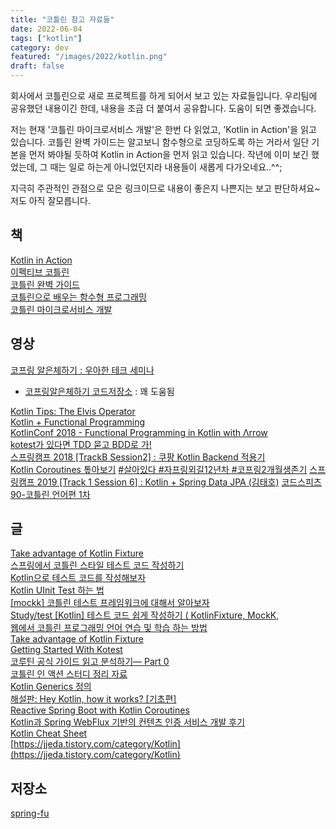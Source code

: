 ```yaml
---
title: "코틀린 참고 자료들"
date: 2022-06-04
tags: ["kotlin"]
category: dev
featured: "/images/2022/kotlin.png"
draft: false
---
```


회사에서 코틀린으로 새로 프로젝트를 하게 되어서 보고 있는 자료들입니다.
우리팀에 공유했던 내용이긴 한데, 내용을 조금 더 붙여서 공유합니다.
도움이 되면 좋겠습니다.

저는 현재 '코틀린 마이크로서비스 개발'은 한번 다 읽었고, 'Kotlin in Action'을 읽고 있습니다.
코틀린 완벽 가이드는 알고보니 함수형으로 코딩하도록 하는 거라서 일단
기본을 먼저 봐야될 듯하여 Kotlin in Action을 먼저 읽고 있습니다.
작년에 이미 보긴 했었는데, 그 때는 일로 하는게 아니었던지라 내용들이 새롭게 다가오네요..^^;

지극히 주관적인 관점으로 모은 링크이므로 내용이 좋은지 나쁜지는 보고 판단하셔요~ 저도 아직 잘모릅니다.

## 책

[Kotlin in Action](http://www.yes24.com/Product/Goods/55148593)  
[이펙티브 코틀린](http://www.yes24.com/Product/Goods/106225986)  
[코틀린 완벽 가이드](http://www.yes24.com/Product/Goods/107698728)  
[코틀린으로 배우는 함수형 프로그래밍](http://www.yes24.com/Product/Goods/84899008)  
[코틀린 마이크로서비스 개발](http://www.yes24.com/Product/Goods/68796734)



## 영상

[코프링 알은체하기 : 우아한 테크 세미나](https://www.youtube.com/watch?v=ewBri47JWII)
- [코프링알은체하기 코드저장소](https://github.com/woowacourse/service-apply) : 꽤 도움됨


[Kotlin Tips: The Elvis Operator](https://www.youtube.com/watch?v=L9wqYQ-fXaM)  
[Kotlin + Functional Programming](https://www.youtube.com/watch?v=Pu9JZkXoN5s)  
[KotlinConf 2018 - Functional Programming in Kotlin with Λrrow](https://www.youtube.com/watch?v=VOZZTSuDMFE)  
[kotest가 있다면 TDD 묻고 BDD로 가!](https://tv.kakao.com/channel/3693125/cliplink/414004682)  
[스프링캠프 2018 \[TrackB Session2\] : 쿠팡 Kotlin Backend 적용기](https://www.youtube.com/watch?v=bhI1hMOcT-4)  
[Kotlin Coroutines 톺아보기](https://www.youtube.com/watch?v=eJF60hcz3EU)
[#살아있다 #자프링외길12년차 #코프링2개월생존기](https://www.youtube.com/watch?v=RBQOlv0aRl4)
[스프링캠프 2019 [Track 1 Session 6] : Kotlin + Spring Data JPA (김태호)](https://www.youtube.com/watch?v=Ou_-DFaAUhQ)
[코드스피츠90-코틀린 언어편 1차](https://www.youtube.com/watch?v=1OzBh2Uuj2s)

## 글

[Take advantage of Kotlin Fixture](https://veluxer62.github.io/tutorials/take-advantage-of-kotlin-fixture/)  
[스프링에서 코틀린 스타일 테스트 코드 작성하기](https://techblog.woowahan.com/5825/)  
[Kotlin으로 테스트 코드를 작성해보자](https://lenditkr.github.io/kotlin/junit/)  
[Kotlin UInit Test 하는 법](https://coding-food-court.tistory.com/157)  
[\[mockk\] 코틀린 테스트 프레임워크에 대해서 알아보자](https://sabarada.tistory.com/191)  
[Study/test \[Kotlin\] 테스트 코드 쉽게 작성하기 ( KotlinFixture, MockK,](https://jessyt.tistory.com/172)  
[웹에서 코틀린 프로그래밍 언어 연습 및 학습 하는 방법](https://juahnpop.tistory.com/251)  
[Take advantage of Kotlin Fixture](https://veluxer62.github.io/tutorials/take-advantage-of-kotlin-fixture/)  
[Getting Started With Kotest](https://veluxer62.github.io/tutorials/getting-started-with-kotest/)  
[코루틴 공식 가이드 읽고 분석하기— Part 0](https://myungpyo.medium.com/reading-coroutine-official-guide-thoroughly-part-0-20176d431e9d)  
[코틀린 인 액션 스터디 정리 자료](https://javacan.tistory.com/entry/Kotlin-in-action-study-summary)  
[Kotlin Generics 정의](https://thdev.tech/kotlin/androiddev/2017/10/03/Kotlin-Generics/)  
[해설판: Hey Kotlin, how it works? \[기초편\]](https://medium.com/til-kotlin-ko/explanation-hey-kotlin-how-it-works-ko-b2a05c80c75d)  
[Reactive Spring Boot with Kotlin Coroutines](https://todd.ginsberg.com/post/springboot-reactive-kotlin-coroutines/)  
[Kotlin과 Spring WebFlux 기반의 컨텐츠 인증 서비스 개발 후기](https://tech.lezhin.com/2020/07/15/kotlin-webflux)  
[Kotlin Cheat Sheet](https://blog.kotlin-academy.com/kotlin-cheat-sheet-1137588c75a)  
[https://jjeda.tistory.com/category/Kotlin](https://jjeda.tistory.com/category/Kotlin)


## 저장소

[spring-fu](https://github.com/spring-projects-experimental/spring-fu)
